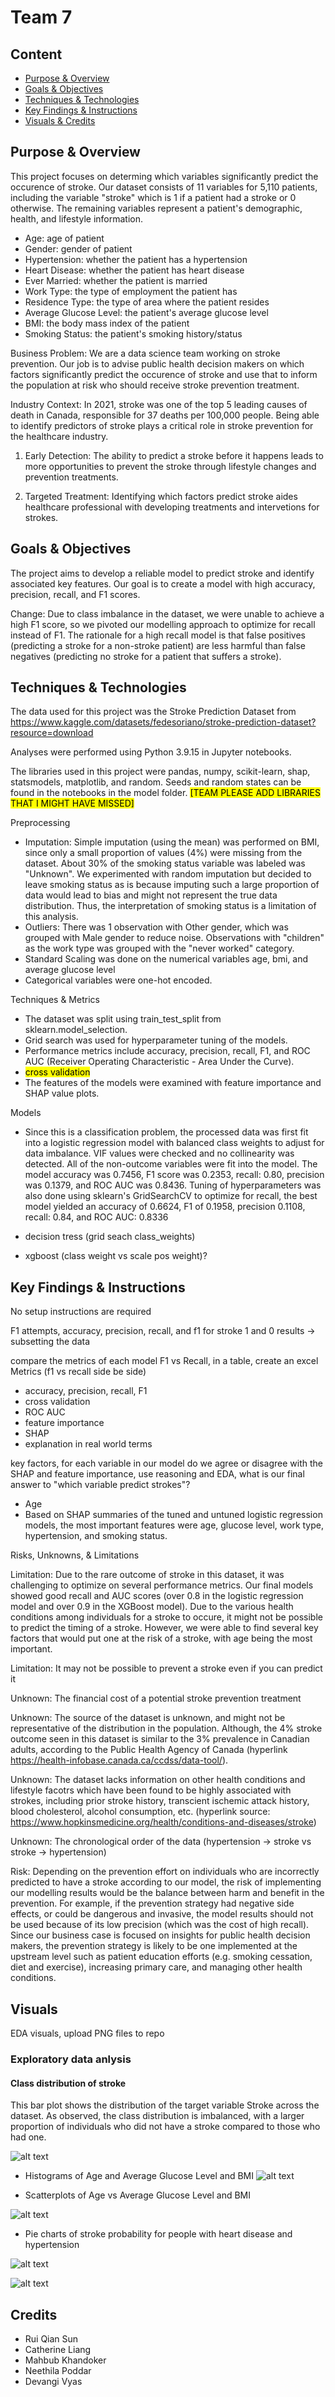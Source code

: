 # Team 7 

## Content

* [Purpose & Overview](#purpose--overview)
* [Goals & Objectives](#goals--objectives)
* [Techniques & Technologies](#techniques--technologies)
* [Key Findings & Instructions](#keyfindings--instructions)
* [Visuals & Credits](#visuals--contacts)

## Purpose & Overview
This project focuses on determing which variables significantly predict the occurence of stroke. Our dataset consists of 11 variables for 5,110 patients, including the variable "stroke" which is 1 if a patient had a stroke or 0 otherwise. The remaining variables represent a patient's demographic, health, and lifestyle information.

* Age: age of patient
* Gender: gender of patient
* Hypertension: whether the patient has a hypertension
* Heart Disease: whether the patient has heart disease
* Ever Married: whether the patient is married
* Work Type: the type of employment the patient has
* Residence Type: the type of area where the patient resides
* Average Glucose Level: the patient's average glucose level
* BMI: the body mass index of the patient
* Smoking Status: the patient's smoking history/status

Business Problem:
We are a data science team working on stroke prevention. Our job is to advise public health decision makers on which factors significantly predict the occurence of stroke and use that to inform the population at risk who should receive stroke prevention treatment.

Industry Context:
In 2021, stroke was one of the top 5 leading causes of death in Canada, responsible for 37 deaths per 100,000 people. Being able to identify predictors of stroke plays a critical role in stroke prevention for the healthcare industry.

1. Early Detection: 
The ability to predict a stroke before it happens leads to more opportunities to prevent the stroke through lifestyle changes and prevention treatments.
      
2. Targeted Treatment:
Identifying which factors predict stroke aides healthcare professional with developing treatments and intervetions for strokes.

## Goals & Objectives
The project aims to develop a reliable model to predict stroke and identify associated key features. Our goal is to create a model with high accuracy, precision, recall, and F1 scores.

Change: Due to class imbalance in the dataset, we were unable to achieve a high F1 score, so we pivoted our modelling approach to optimize for recall instead of F1. The rationale for a high recall model is that false positives (predicting a stroke for a non-stroke patient) are less harmful than false negatives (predicting no stroke for a patient that suffers a stroke).

## Techniques & Technologies
The data used for this project was the Stroke Prediction Dataset from https://www.kaggle.com/datasets/fedesoriano/stroke-prediction-dataset?resource=download

Analyses were performed using Python 3.9.15 in Jupyter notebooks.

The libraries used in this project were pandas, numpy, scikit-learn, shap, statsmodels, matplotlib, and random. Seeds and random states can be found in the notebooks in the model folder. <mark>[TEAM PLEASE ADD LIBRARIES THAT I MIGHT HAVE MISSED] </mark>

Preprocessing
- Imputation: Simple imputation (using the mean) was performed on BMI, since only a small proportion of values (4%) were missing from the dataset. About 30% of the smoking status variable was labeled was "Unknown". We experimented with random imputation but decided to leave smoking status as is because imputing such a large proportion of data would lead to bias and might not represent the true data distribution. Thus, the interpretation of smoking status is a limitation of this analysis.
- Outliers: There was 1 observation with Other gender, which was grouped with Male gender to reduce noise. Observations with "children" as the work type was grouped with the "never worked" category.
- Standard Scaling was done on the numerical variables age, bmi, and average glucose level
- Categorical variables were one-hot encoded.

Techniques & Metrics
- The dataset was split using train_test_split from sklearn.model_selection.
- Grid search was used for hyperparameter tuning of the models.
- Performance metrics include accuracy, precision, recall, F1, and ROC AUC (Receiver Operating Characteristic - Area Under the Curve). 
- <mark>cross validation</mark>
- The features of the models were examined with feature importance and SHAP value plots.

Models
- Since this is a classification problem, the processed data was first fit into a logistic regression model with balanced class weights to adjust for data imbalance. VIF values were checked and no collinearity was detected. All of the non-outcome variables were fit into the model. The model accuracy was 0.7456, F1 score was 0.2353, recall: 0.80, precision was 0.1379, and ROC AUC was 0.8436. Tuning of hyperparameters was also done using sklearn's GridSearchCV to optimize for recall, the best model yielded an accuracy of 0.6624, F1 of 0.1958, precision 0.1108, recall: 0.84, and ROC AUC: 0.8336 

- decision tress (grid seach class_weights)
- xgboost (class weight vs scale pos weight)?


## Key Findings & Instructions
No setup instructions are required

F1 attempts, accuracy, precision, recall, and f1 for stroke 1 and 0 results
-> subsetting the data

compare the metrics of each model F1 vs Recall, in a table, create an excel
Metrics (f1 vs recall side be side)
- accuracy, precision, recall, F1
- cross validation
- ROC AUC
- feature importance
- SHAP
- explanation in real world terms

key factors, for each variable in our model do we agree or disagree with the SHAP and feature importance, use reasoning and EDA, what is our final answer to "which variable predict strokes"?
- Age
- Based on SHAP summaries of the tuned and untuned logistic regression models, the most important features were age, glucose level, work type, hypertension, and smoking status.

Risks, Unknowns, & Limitations

Limitation: Due to the rare outcome of stroke in this dataset, it was challenging to optimize on several performance metrics. Our final models showed good recall and AUC scores (over 0.8 in the logistic regression model and over 0.9 in the XGBoost model). Due to the various health conditions among individuals for a stroke to occure, it might not be possible to predict the timing of a stroke. However, we were able to find several key factors that would put one at the risk of a stroke, with age being the most important. 

Limitation: It may not be possible to prevent a stroke even if you can predict it

Unknown: The financial cost of a potential stroke prevention treatment

Unknown: The source of the dataset is unknown, and might not be representative of the distribution in the population. Although, the 4% stroke outcome seen in this dataset is similar to the 3% prevalence in Canadian adults, according to the Public Health Agency of Canada (hyperlink https://health-infobase.canada.ca/ccdss/data-tool/). 

Unknown: The dataset lacks information on other health conditions and lifestyle facotrs which have been found to be highly associated with strokes, including prior stroke history, transcient ischemic attack history, blood cholesterol, alcohol consumption, etc. (hyperlink source: https://www.hopkinsmedicine.org/health/conditions-and-diseases/stroke)

Unknown: The chronological order of the data (hypertension -> stroke vs stroke -> hypertension)

Risk: Depending on the prevention effort on individuals who are incorrectly predicted to have a stroke according to our model, the risk of implementing our modelling results would be the balance between harm and benefit in the prevention. For example, if the prevention strategy had negative side effects, or could be dangerous and invasive, the model results should not be used because of its low precision (which was the cost of high recall). Since our business case is focused on insights for public health decision makers, the prevention strategy is likely to be one implemented at the upstream level such as patient education efforts (e.g. smoking cessation, diet and exercise), increasing primary care, and managing other health conditions.

## Visuals
EDA visuals, upload PNG files to repo

### Exploratory data anlysis

  #### Class distribution of stroke

  This bar plot shows the distribution of the target variable Stroke across the dataset. As observed, the class distribution is imbalanced, with a larger proportion of individuals who did not have a stroke compared to those who had one.

![alt text](images/distribution.png)

* Histograms of Age and Average Glucose Level and BMI 
![alt text](images/hist.png)

* Scatterplots of Age vs Average Glucose Level and BMI 

![alt text](images/scatterplots.png)

* Pie charts of stroke probability for people with heart disease and hypertension

![alt text](images/hd.png)

![alt text](images/ht.png)

## Credits

* Rui Qian Sun
* Catherine Liang
* Mahbub Khandoker
* Neethila Poddar
* Devangi Vyas